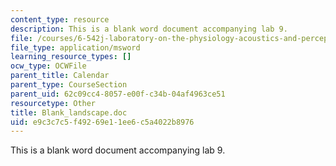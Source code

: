 ```yaml
---
content_type: resource
description: This is a blank word document accompanying lab 9.
file: /courses/6-542j-laboratory-on-the-physiology-acoustics-and-perception-of-speech-fall-2005/e9c3c7c5f49269e11ee6c5a4022b8976_Blank_landscape.doc
file_type: application/msword
learning_resource_types: []
ocw_type: OCWFile
parent_title: Calendar
parent_type: CourseSection
parent_uid: 62c09cc4-8057-e00f-c34b-04af4963ce51
resourcetype: Other
title: Blank_landscape.doc
uid: e9c3c7c5-f492-69e1-1ee6-c5a4022b8976
---
```

This is a blank word document accompanying lab 9.

